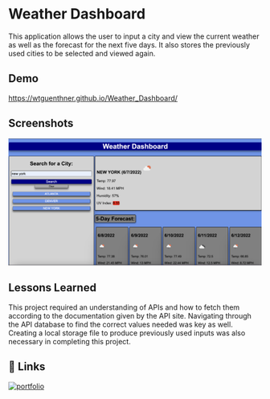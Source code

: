 
# Weather Dashboard

This application allows the user to input a city and view the current weather as well as the forecast for the next five days. It also stores the previously used cities to be selected and viewed again.


## Demo

https://wtguenthner.github.io/Weather_Dashboard/


## Screenshots

![App Screenshot](./assets/img/screenshot.png)


## Lessons Learned

This project required an understanding of APIs and how to fetch them according to the documentation given by the API site. Navigating through the API database to find the correct values needed was key as well.
Creating a local storage file to produce previously used inputs was also necessary in completing this project.



## 🔗 Links
[![portfolio](https://img.shields.io/badge/my_portfolio-000?style=for-the-badge&logo=ko-fi&logoColor=white)](https://github.com/wtguenthner)


